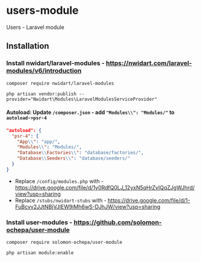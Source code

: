 # users-module
Users - Laravel module

## Installation
### Install nwidart/laravel-modules - https://nwidart.com/laravel-modules/v6/introduction
```
composer require nwidart/laravel-modules
```
```
php artisan vendor:publish --provider="Nwidart\Modules\LaravelModulesServiceProvider"
```

#### Autoload: Update `/composer.json` - add `"Modules\\": "Modules/"` to `autoload->psr-4`
  ```json
  "autoload": {
    "psr-4": {
      "App\\": "app/",
      "Modules\\": "Modules/",
      "Database\\Factories\\": "database/factories/",
      "Database\\Seeders\\": "database/seeders/"
    }
  }
  ```
- Replace `/config/modules.php` with - https://drive.google.com/file/d/1y0RdfQ0LJ_12yxN5qHrZvIQqZJgWJhrd/view?usp=sharing
- Replace `/stubs/nwidart-stubs` with - https://drive.google.com/file/d/1-FuBcvv2JJtNBjVJIEW9jMh6wS-DJhJW/view?usp=sharing

### Install user-modules - https://github.com/solomon-ochepa/user-module
```
composer require solomon-ochepa/user-module
```
```
php artisan module:enable
```
